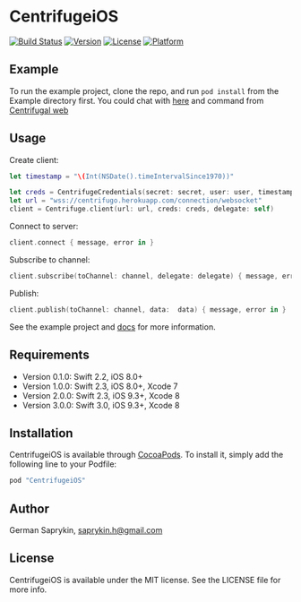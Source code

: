 # CentrifugeiOS

[![Build Status](https://travis-ci.org/centrifugal/centrifuge-ios.svg?branch=develop)](https://travis-ci.org/centrifugal/centrifuge-ios)
[![Version](https://img.shields.io/cocoapods/v/CentrifugeiOS.svg?style=flat)](http://cocoapods.org/pods/CentrifugeiOS)
[![License](https://img.shields.io/cocoapods/l/CentrifugeiOS.svg?style=flat)](http://cocoapods.org/pods/CentrifugeiOS)
[![Platform](https://img.shields.io/cocoapods/p/CentrifugeiOS.svg?style=flat)](http://cocoapods.org/pods/CentrifugeiOS)

## Example

To run the example project, clone the repo, and run `pod install` from the Example directory first. You could chat with [here](http://jsfiddle.net/FZambia/yG7Uw/) and command from [Centrifugal web](https://centrifugo.herokuapp.com/)

## Usage

Create client: 

```swift
let timestamp = "\(Int(NSDate().timeIntervalSince1970))"

let creds = CentrifugeCredentials(secret: secret, user: user, timestamp: timestamp)
let url = "wss://centrifugo.herokuapp.com/connection/websocket"
client = Centrifuge.client(url: url, creds: creds, delegate: self)
```
Connect to server:
```swift
client.connect { message, error in }
```
Subscribe to channel:
```swift
client.subscribe(toChannel: channel, delegate: delegate) { message, error in }
```
Publish: 
```swift
client.publish(toChannel: channel, data:  data) { message, error in }
```

See the example project and [docs](https://fzambia.gitbooks.io/centrifugal/content/server/client_protocol.html) for more information.

## Requirements

* Version 0.1.0: Swift 2.2, iOS 8.0+
* Version 1.0.0: Swift 2.3, iOS 8.0+, Xcode 7
* Version 2.0.0: Swift 2.3, iOS 9.3+, Xcode 8
* Version 3.0.0: Swift 3.0, iOS 9.3+, Xcode 8

## Installation

CentrifugeiOS is available through [CocoaPods](http://cocoapods.org). To install
it, simply add the following line to your Podfile:

```ruby
pod "CentrifugeiOS"
```

## Author

German Saprykin, saprykin.h@gmail.com

## License

CentrifugeiOS is available under the MIT license. See the LICENSE file for more info.
